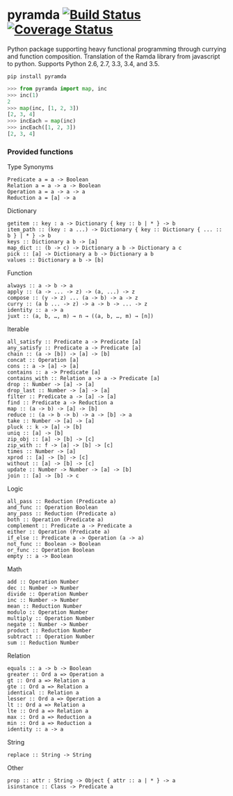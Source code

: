 # pyramda [![Build Status](https://travis-ci.org/jackfirth/pyramda.svg?branch=master)](https://travis-ci.org/jackfirth/pyramda) [![Coverage Status](https://coveralls.io/repos/jackfirth/pyramda/badge.svg?branch=master&service=github)](https://coveralls.io/github/jackfirth/pyramda?branch=master)

Python package supporting heavy functional programming through currying and function composition. Translation of the Ramda library from javascript to python. Supports Python 2.6, 2.7, 3.3, 3.4, and 3.5.

```
pip install pyramda
```

```python
>>> from pyramda import map, inc
>>> inc(1)
2
>>> map(inc, [1, 2, 3])
[2, 3, 4]
>>> incEach = map(inc)
>>> incEach([1, 2, 3])
[2, 3, 4]
```

### Provided functions

Type Synonyms

```
Predicate a = a -> Boolean
Relation a = a -> a -> Boolean
Operation a = a -> a -> a
Reduction a = [a] -> a
```

Dictionary

```
getitem :: key : a -> Dictionary { key :: b | * } -> b
item_path :: (key : a ...) -> Dictionary { key :: Dictionary { ... :: b } | * } -> b
keys :: Dictionary a b -> [a]
map_dict :: (b -> c) -> Dictionary a b -> Dictionary a c
pick :: [a] -> Dictionary a b -> Dictionary a b
values :: Dictionary a b -> [b]
```

Function

```
always :: a -> b -> a
apply :: (a -> ... -> z) -> (a, ...) -> z
compose :: (y -> z) ... (a -> b) -> a -> z
curry :: (a b ... -> z) -> a -> b -> ... -> z
identity :: a -> a
juxt :: (a, b, …, m) → n → ((a, b, …, m) → [n])

```

Iterable

```
all_satisfy :: Predicate a -> Predicate [a]
any_satisfy :: Predicate a -> Predicate [a]
chain :: (a -> [b]) -> [a] -> [b]
concat :: Operation [a]
cons :: a -> [a] -> [a]
contains :: a -> Predicate [a]
contains_with :: Relation a -> a -> Predicate [a]
drop :: Number -> [a] -> [a]
drop_last :: Number -> [a] -> [a]
filter :: Predicate a -> [a] -> [a]
find :: Predicate a -> Reduction a
map :: (a -> b) -> [a] -> [b]
reduce :: (a -> b -> b) -> a -> [b] -> a
take :: Number -> [a] -> [a]
pluck :: k -> [a] -> [b]
uniq :: [a] -> [b]
zip_obj :: [a] -> [b] -> [c]
zip_with :: f -> [a] -> [b] -> [c]
times :: Number -> [a]
xprod :: [a] -> [b] -> [c]
without :: [a] -> [b] -> [c]
update :: Number -> Number -> [a] -> [b]
join :: [a] -> [b] -> c
```

Logic

```
all_pass :: Reduction (Predicate a)
and_func :: Operation Boolean
any_pass :: Reduction (Predicate a)
both :: Operation (Predicate a)
complement :: Predicate a -> Predicate a
either :: Operation (Predicate a)
if_else :: Predicate a -> Operation (a -> a)
not_func :: Boolean -> Boolean
or_func :: Operation Boolean
empty :: a -> Boolean
```

Math

```
add :: Operation Number
dec :: Number -> Number
divide :: Operation Number
inc :: Number -> Number
mean :: Reduction Number
modulo :: Operation Number
multiply :: Operation Number
negate :: Number -> Number
product :: Reduction Number
subtract :: Operation Number
sum :: Reduction Number
```

Relation

```
equals :: a -> b -> Boolean
greater :: Ord a => Operation a
gt :: Ord a => Relation a
gte :: Ord a => Relation a
identical :: Relation a
lesser :: Ord a => Operation a
lt :: Ord a => Relation a
lte :: Ord a => Relation a
max :: Ord a => Reduction a
min :: Ord a => Reduction a
identity :: a -> a
```

String
```
replace :: String -> String
```

Other

```
prop :: attr : String -> Object { attr :: a | * } -> a
isinstance :: Class -> Predicate a
```
